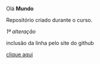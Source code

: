 Olá **Mundo**

Repositório criado durante o curso.

*1ª alteração*

inclusão da linha pelo site do github

[clique aqui](https://github.com/RosanaArioza)
